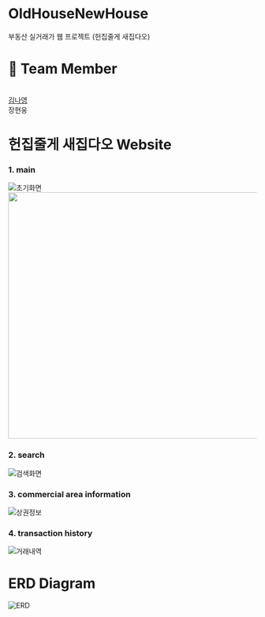 # OldHouseNewHouse
부동산 실거래가 웹 프로젝트 (헌집줄게 새집다오)

# 👬 Team Member
<br><a href="https://github.com/kimmy01" target="_blank">김나영</a>
<br>장현웅

# 헌집줄게 새집다오 Website
### 1. main
![초기화면](https://user-images.githubusercontent.com/57614563/121443403-66c8a600-c9c8-11eb-989f-225bab7501fb.JPG)
<img src = "https://user-images.githubusercontent.com/57614563/121443403-66c8a600-c9c8-11eb-989f-225bab7501fb.JPG" width="700px" height="500px">

### 2. search
![검색화면](https://user-images.githubusercontent.com/57614563/121443428-70520e00-c9c8-11eb-869c-5c92ff80d88b.JPG)

### 3. commercial area information
![상권정보](https://user-images.githubusercontent.com/57614563/121443450-7647ef00-c9c8-11eb-952c-dda6ad8567b3.JPG)

### 4. transaction history
![거래내역](https://user-images.githubusercontent.com/57614563/121443464-7c3dd000-c9c8-11eb-8432-42f8cc6e88d1.JPG)

# ERD Diagram 
![ERD](https://user-images.githubusercontent.com/57614563/121443694-f1110a00-c9c8-11eb-97dd-77f4a577e1b9.jpg)
